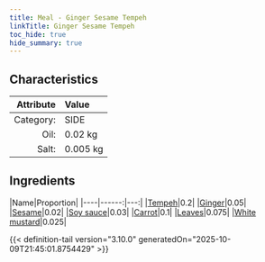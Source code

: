```yaml
---
title: Meal - Ginger Sesame Tempeh
linkTitle: Ginger Sesame Tempeh
toc_hide: true
hide_summary: true
---
```

<!-- This is generated by the MarsSim HelpGenertor, do not edit. -->


## Characteristics

| Attribute   | Value |
|--------:|:------|
|Category:|SIDE|
|Oil:|0.02 kg|
|Salt:|0.005 kg|

## Ingredients

|Name|Proportion|
|----|------:|---:|
|[Tempeh](/docs/definitions/resource/tempeh)|0.2|
|[Ginger](/docs/definitions/resource/ginger)|0.05|
|[Sesame](/docs/definitions/resource/sesame)|0.02|
|[Soy sauce](/docs/definitions/resource/soy-sauce)|0.03|
|[Carrot](/docs/definitions/resource/carrot)|0.1|
|[Leaves](/docs/definitions/resource/leaves)|0.075|
|[White mustard](/docs/definitions/resource/white-mustard)|0.025|




{{< definition-tail version="3.10.0" generatedOn="2025-10-09T21:45:01.8754429" >}}

